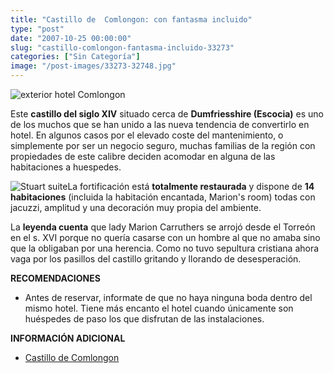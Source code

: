 ```yaml
---
title: "Castillo de  Comlongon: con fantasma incluido"
type: "post"
date: "2007-10-25 00:00:00"
slug: "castillo-comlongon-fantasma-incluido-33273"
categories: ["Sin Categoría"]
image: "/post-images/33273-32748.jpg"
---
```


![exterior hotel Comlongon](/post-images/33273-32748.jpg "exterior hotel Comlongon")

Este **castillo del siglo XIV** situado cerca de **Dumfriesshire (Escocia)** es uno de los muchos que se han unido a las nueva tendencia de convertirlo en hotel. En algunos casos por el elevado coste del mantenimiento, o simplemente por ser un negocio seguro, muchas familias de la región con propiedades de este calibre deciden acomodar en alguna de las habitaciones a huespedes.

![Stuart suite](/post-images/33273-32750.jpg "Stuart suite")La fortificación está **totalmente restaurada** y dispone de **14 habitaciones** (incluida la habitación encantada, Marion's room) todas con jacuzzi, amplitud y una decoración muy propia del ambiente.

La **leyenda cuenta** que lady Marion Carruthers se arrojó desde el Torreón en el s. XVI porque no quería casarse con un hombre al que no amaba sino que la obligaban por una herencia. Como no tuvo sepultura cristiana ahora vaga por los pasillos del castillo gritando y llorando de desesperación.

**RECOMENDACIONES**

- Antes de reservar, informate de que no haya ninguna boda dentro del mismo hotel. Tiene más encanto el hotel cuando únicamente son huéspedes de paso los que disfrutan de las instalaciones.

**INFORMACIÓN ADICIONAL**

- [Castillo de Comlongon](http://www.comlongon.com/output/home.asp)